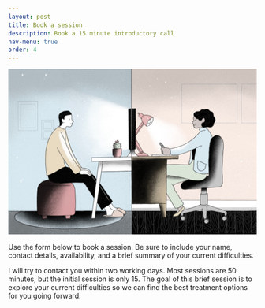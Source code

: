 ```yaml
---
layout: post
title: Book a session
description: Book a 15 minute introductory call
nav-menu: true
order: 4
---
```


<img src="assets/images/therapy.jpg">

Use the form below to book a session. Be sure to include your name, contact details, availability, and a brief summary of your current difficulties.

I will try to contact you within two working days. Most sessions are 50 minutes, but the initial session is only 15. 
The goal of this brief session is to explore your current difficulties so we can find the best treatment options for you
going forward.
